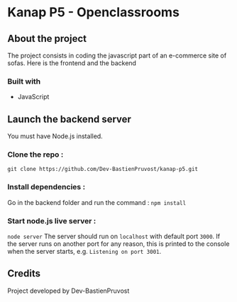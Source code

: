 # Kanap P5 - Openclassrooms

## About the project

The project consists in coding the javascript part of an e-commerce site of sofas.
Here is the frontend and the backend

### Built with

- JavaScript

## Launch the backend server

You must have Node.js installed.

### Clone the repo :

`git clone https://github.com/Dev-BastienPruvost/kanap-p5.git`

### Install dependencies :

Go in the backend folder and run the command :
`npm install`

### Start node.js live server :

`node server`
The server should run on `localhost` with default port `3000`. If the
server runs on another port for any reason, this is printed to the
console when the server starts, e.g. `Listening on port 3001`.

## Credits

Project developed by Dev-BastienPruvost
